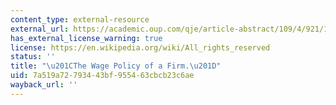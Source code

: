 ```yaml
---
content_type: external-resource
external_url: https://academic.oup.com/qje/article-abstract/109/4/921/1866492
has_external_license_warning: true
license: https://en.wikipedia.org/wiki/All_rights_reserved
status: ''
title: "\u201CThe Wage Policy of a Firm.\u201D"
uid: 7a519a72-7934-43bf-9554-63cbcb23c6ae
wayback_url: ''
---
```

